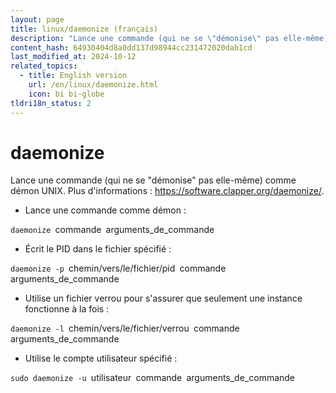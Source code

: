 ```yaml
---
layout: page
title: linux/daemonize (français)
description: "Lance une commande (qui ne se \"démonise\" pas elle-même) comme démon UNIX."
content_hash: 64930404d8a0dd137d98944cc231472020dab1cd
last_modified_at: 2024-10-12
related_topics:
  - title: English version
    url: /en/linux/daemonize.html
    icon: bi bi-globe
tldri18n_status: 2
---
```

# daemonize

Lance une commande (qui ne se "démonise" pas elle-même) comme démon UNIX.
Plus d'informations : <https://software.clapper.org/daemonize/>.

- Lance une commande comme démon :

`daemonize `<span class="tldr-var badge badge-pill bg-dark-lm bg-white-dm text-white-lm text-dark-dm font-weight-bold">commande</span>` `<span class="tldr-var badge badge-pill bg-dark-lm bg-white-dm text-white-lm text-dark-dm font-weight-bold">arguments_de_commande</span>

- Écrit le PID dans le fichier spécifié :

`daemonize -p `<span class="tldr-var badge badge-pill bg-dark-lm bg-white-dm text-white-lm text-dark-dm font-weight-bold">chemin/vers/le/fichier/pid</span>` `<span class="tldr-var badge badge-pill bg-dark-lm bg-white-dm text-white-lm text-dark-dm font-weight-bold">commande</span>` `<span class="tldr-var badge badge-pill bg-dark-lm bg-white-dm text-white-lm text-dark-dm font-weight-bold">arguments_de_commande</span>

- Utilise un fichier verrou pour s'assurer que seulement une instance fonctionne à la fois :

`daemonize -l `<span class="tldr-var badge badge-pill bg-dark-lm bg-white-dm text-white-lm text-dark-dm font-weight-bold">chemin/vers/le/fichier/verrou</span>` `<span class="tldr-var badge badge-pill bg-dark-lm bg-white-dm text-white-lm text-dark-dm font-weight-bold">commande</span>` `<span class="tldr-var badge badge-pill bg-dark-lm bg-white-dm text-white-lm text-dark-dm font-weight-bold">arguments_de_commande</span>

- Utilise le compte utilisateur spécifié :

`sudo daemonize -u `<span class="tldr-var badge badge-pill bg-dark-lm bg-white-dm text-white-lm text-dark-dm font-weight-bold">utilisateur</span>` `<span class="tldr-var badge badge-pill bg-dark-lm bg-white-dm text-white-lm text-dark-dm font-weight-bold">commande</span>` `<span class="tldr-var badge badge-pill bg-dark-lm bg-white-dm text-white-lm text-dark-dm font-weight-bold">arguments_de_commande</span>
